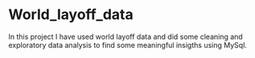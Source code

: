 # World_layoff_data
In this project I have used world layoff data and did some cleaning and exploratory data analysis to find some meaningful insigths using MySql.
